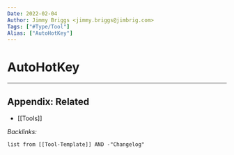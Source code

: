 ```yaml
---
Date: 2022-02-04
Author: Jimmy Briggs <jimmy.briggs@jimbrig.com>
Tags: ["#Type/Tool"]
Alias: ["AutoHotKey"]
---
```


# AutoHotKey

***

## Appendix: Related

- [[Tools]]

*Backlinks:*

```dataview
list from [[Tool-Template]] AND -"Changelog"
```